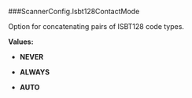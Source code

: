 ###ScannerConfig.Isbt128ContactMode

Option for concatenating pairs of ISBT128 code types.

**Values:**

* **NEVER**

* **ALWAYS**

* **AUTO**


